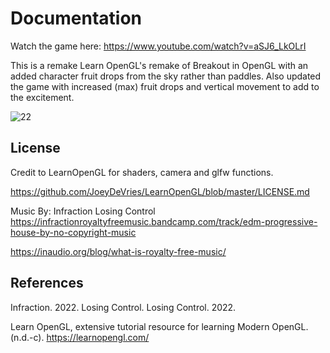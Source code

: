 # Documentation
Watch the game here: https://www.youtube.com/watch?v=aSJ6_LkOLrI

This is a remake Learn OpenGL's remake of Breakout in OpenGL with an added character fruit drops from the sky rather than paddles. Also updated the game with increased (max) fruit drops and vertical movement to add to the excitement. 

![22](https://user-images.githubusercontent.com/110789514/211425106-3992b8b3-f655-485d-ba21-980b8e328484.png)

## License

Credit to LearnOpenGL for shaders, camera and glfw functions. 

https://github.com/JoeyDeVries/LearnOpenGL/blob/master/LICENSE.md


Music By: Infraction Losing Control https://infractionroyaltyfreemusic.bandcamp.com/track/edm-progressive-house-by-no-copyright-music

https://inaudio.org/blog/what-is-royalty-free-music/

## References

Infraction. 2022. Losing Control. Losing Control. 2022.

Learn OpenGL, extensive tutorial resource for learning Modern OpenGL. (n.d.-c). https://learnopengl.com/
